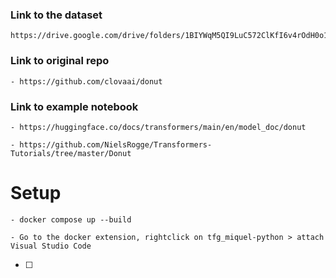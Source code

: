 ### Link to the dataset

```
https://drive.google.com/drive/folders/1BIYWqM5QI9LuC572ClKfI6v4rOdH0o1e
```

### Link to original repo

```
- https://github.com/clovaai/donut
```

### Link to example notebook

```
- https://huggingface.co/docs/transformers/main/en/model_doc/donut

- https://github.com/NielsRogge/Transformers-Tutorials/tree/master/Donut
```

# Setup

```
- docker compose up --build

- Go to the docker extension, rightclick on tfg_miquel-python > attach Visual Studio Code
```

* [ ]

